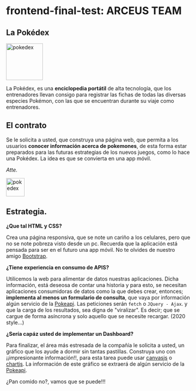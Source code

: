 # frontend-final-test: ARCEUS TEAM

## La Pokédex
<img height="100" width="100" src="https://raw.githubusercontent.com/elrerag/front-final-test-arceus/master/assets/img/Pokedex_tool_icon-icons.com_67529.png"
alt="pokedex"   />

La Pokédex, es una **enciclopedia portátil** de alta tecnología, que los entrenadores llevan consigo para registrar las fichas de todas las diversas especies Pokémon, con las que se encuentran durante su viaje como entrenadores.


## El contrato

Se le solicita a usted, que construya una página web, que permita a los usuarios **conocer información acerca de pokemones**, de esta forma estar preparados para las futuras estrategias de los nuevos juegos, como lo hace una Pokédex. La idea es que se convierta en una app móvil.


*Atte.*

<img height="50"  src="https://raw.githubusercontent.com/elrerag/front-final-test-arceus/master/assets/img/nintendoLogo.png" 
alt="pokedex"   />


## Estrategia.

**¿Que tal HTML y CSS?**

Crea una página responsiva, que se note un cariño a los celulares, pero que no se note pobreza visto desde un pc. Recuerda que la aplicación está pensada para ser en el futuro una app móvil. No te olvides de nuestro amigo  [Bootstrap](https://getbootstrap.com/).

**¿Tiene experiencia en consumo de APIS?**

Utilicemos la web para alimentar de datos nuestras aplicaciones. Dicha información, está deseosa de contar una historia y para esto, se necesitan aplicaciones consumidoras de datos como la que debes crear, entonces; **implementa al menos un formulario de consulta**, que vaya por información algún servicio de la [Pokeapi](https://pokeapi.co/). Las peticiones serán `fetch` o `JQuery - Ajax`. y que la carga de los resultados, sea digna de "viralizar". Es decir; que se cargue de forma asíncrona y solo aquello que se necesite recargar. (2020 style...)

**¿Sería capáz usted de implementar un Dashboard?**

Para finalizar, el área más estresada de la compañía le solicita a usted, un gráfico que los ayude a dormir sin tantas pastillas. Construya uno con ¡¡impresionante información!!, para esta tarea puede usar [canvasjs](https://canvasjs.com/) o [chartjs](https://www.chartjs.org/). La información de este gráfico se extraerá de algún servicio de la [Pokeapi](https://pokeapi.co/).


¿Pan comido no?, vamos que se puede!!!

